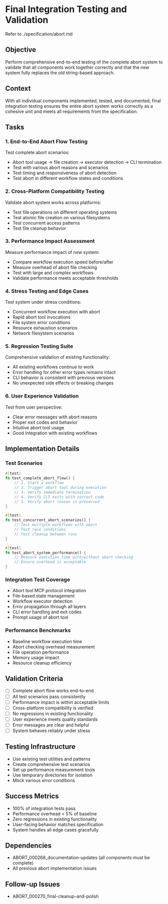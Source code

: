 # Final Integration Testing and Validation

Refer to ./specification/abort.md

## Objective
Perform comprehensive end-to-end testing of the complete abort system to validate that all components work together correctly and that the new system fully replaces the old string-based approach.

## Context
With all individual components implemented, tested, and documented, final integration testing ensures the entire abort system works correctly as a cohesive unit and meets all requirements from the specification.

## Tasks

### 1. End-to-End Abort Flow Testing
Test complete abort scenarios:
- Abort tool usage → file creation → executor detection → CLI termination
- Test with various abort reasons and scenarios
- Test timing and responsiveness of abort detection
- Test abort in different workflow states and conditions

### 2. Cross-Platform Compatibility Testing
Validate abort system works across platforms:
- Test file operations on different operating systems
- Test atomic file creation on various filesystems
- Test concurrent access patterns
- Test file cleanup behavior

### 3. Performance Impact Assessment
Measure performance impact of new system:
- Compare workflow execution speed before/after
- Measure overhead of abort file checking
- Test with large and complex workflows
- Validate performance meets acceptable thresholds

### 4. Stress Testing and Edge Cases
Test system under stress conditions:
- Concurrent workflow execution with abort
- Rapid abort tool invocations
- File system error conditions
- Resource exhaustion scenarios
- Network filesystem scenarios

### 5. Regression Testing Suite
Comprehensive validation of existing functionality:
- All existing workflows continue to work
- Error handling for other error types remains intact
- CLI behavior is consistent with previous versions
- No unexpected side effects or breaking changes

### 6. User Experience Validation
Test from user perspective:
- Clear error messages with abort reasons
- Proper exit codes and behavior
- Intuitive abort tool usage
- Good integration with existing workflows

## Implementation Details

### Test Scenarios
```rust
#[test]
fn test_complete_abort_flow() {
    // 1. Start a workflow
    // 2. Trigger abort tool during execution
    // 3. Verify immediate termination
    // 4. Verify CLI exits with correct code
    // 5. Verify abort reason is preserved
}

#[test]
fn test_concurrent_abort_scenarios() {
    // Test multiple workflows with abort
    // Test race conditions
    // Test cleanup between runs
}

#[test] 
fn test_abort_system_performance() {
    // Measure execution time with/without abort checking
    // Ensure overhead is acceptable
}
```

### Integration Test Coverage
- Abort tool MCP protocol integration
- File-based state management
- Workflow executor detection
- Error propagation through all layers
- CLI error handling and exit codes
- Prompt usage of abort tool

### Performance Benchmarks
- Baseline workflow execution time
- Abort checking overhead measurement
- File operation performance
- Memory usage impact
- Resource cleanup efficiency

## Validation Criteria
- [ ] Complete abort flow works end-to-end
- [ ] All test scenarios pass consistently
- [ ] Performance impact is within acceptable limits
- [ ] Cross-platform compatibility is verified
- [ ] No regressions in existing functionality
- [ ] User experience meets quality standards
- [ ] Error messages are clear and helpful
- [ ] System behaves reliably under stress

## Testing Infrastructure
- Use existing test utilities and patterns
- Create comprehensive test scenarios
- Set up performance measurement tools
- Use temporary directories for isolation
- Mock various error conditions

## Success Metrics
- 100% of integration tests pass
- Performance overhead < 5% of baseline
- Zero regressions in existing functionality
- User-facing behavior matches specification
- System handles all edge cases gracefully

## Dependencies
- ABORT_000268_documentation-updates (all components must be complete)
- All previous abort implementation issues

## Follow-up Issues
- ABORT_000270_final-cleanup-and-polish